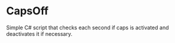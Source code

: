 # CapsOff
Simple C# script that checks each second if caps is activated and deactivates it if necessary.
